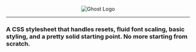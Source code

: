 <p align="center">
  <img height="150px" width="300px" src="./images/Ghost.svg" srcset="./images/Ghost.png" alt="Ghost Logo">
</p>

---

### A CSS stylesheet that handles resets, fluid font scaling, basic styling, and a pretty solid starting point. No more starting from scratch.